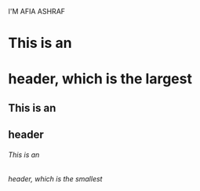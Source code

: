  I'M AFIA ASHRAF 
# This is an <h1> header, which is the largest
## This is an <h2> header
###### This is an <h6> header, which is the smallest
